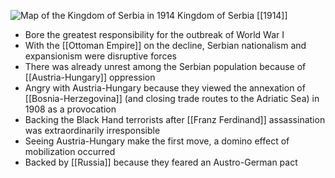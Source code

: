 
![Map of the Kingdom of Serbia in 1914](https://nzhistory.govt.nz/files/styles/fullsize/public/Serbia_1000.jpg?itok=svweVKj5)
Kingdom of Serbia [[1914]]

- Bore the greatest responsibility for the outbreak of World War I
- With the [[Ottoman Empire]] on the decline, Serbian nationalism and expansionism were disruptive forces
- There was already unrest among the Serbian population because of [[Austria-Hungary]] oppression
- Angry with Austria-Hungary because they viewed the annexation of [[Bosnia-Herzegovina]] (and closing trade routes to the Adriatic Sea) in 1908 as a provocation
- Backing the Black Hand terrorists after [[Franz Ferdinand]] assassination was extraordinarily irresponsible
- Seeing Austria-Hungary make the first move, a domino effect of mobilization occurred
- Backed by [[Russia]] because they feared an Austro-German pact